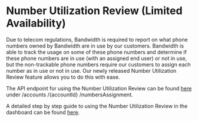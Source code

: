 # Number Utilization Review (Limited Availability)

Due to telecom regulations, Bandwidth is required to report on what phone numbers owned by Bandwidth are in use by our customers. Bandwidth is able to track the usage on some of these phone numbers and determine if these phone numbers are in use (with an assigned end user) or not in use, but the non-trackable phone numbers require our customers to assign each number as in use or not in use. Our newly released Number Utilization Review feature allows you to do this with ease.

The API endpoint for using the Number Utilization Review can be found [here](../apiReference.md) under /accounts /{accountId} /numbersAssignment.

A detailed step by step guide to using the Number Utilization Review in the dashboard can be found [here](../guides/numberUtilizationReviewDashboard.md).
